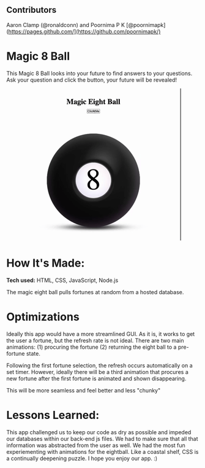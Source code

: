 ## Contributors

Aaron Clamp (@ronaldconn) and Poornima P K [@poornimapk](https://pages.github.com/](https://github.com/poornimapk/)

# Magic 8 Ball
This Magic 8 Ball looks into your future to find answers to your questions. Ask your question and click the button, your future will be revealed!

![gif of eigthball in action](eightballapp.gif)


# How It's Made:
**Tech used:** HTML, CSS, JavaScript, Node.js

The magic eight ball pulls fortunes at random from a hosted database.


# Optimizations
Ideally this app would have a more streamlined GUI. As it is, it works to get the user a fortune, but the refresh rate is not ideal. There are two main animations: (1) procuring the fortune (2) returning the eight ball to a pre-fortune state.

Following the first fortune selection, the refresh occurs automatically on a set timer. However, ideally there will be a third animation that procures a new fortune after the first fortune is animated and shown disappearing.

This will be more seamless and feel better and less "chunky"

# Lessons Learned:
This app challenged us to keep our code as dry as possible and impeded our databases within our back-end js files. We had to make sure that all that information was abstracted from the user as well. We had the most fun experiementing with animations for the eightball. Like a coastal shelf, CSS is a continually deepening puzzle. I hope you enjoy our app. :)
